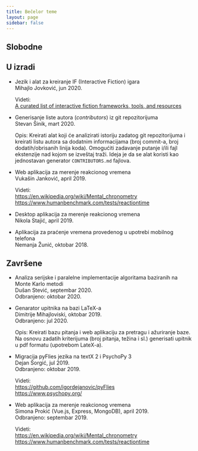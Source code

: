 ```yaml
---
title: Bečelor teme
layout: page
sidebar: false
---
```


## Slobodne

## U izradi

- Jezik i alat za kreiranje IF (Interactive Fiction) igara
  <br>Mihajlo Jovković, jun 2020.
  
  Videti:
  <br>[A curated list of interactive fiction frameworks, tools, and resources](https://github.com/tajmone/awesome-interactive-fiction)

- Generisanje liste autora (*contributors*) iz git repozitorijuma
  <br>Stevan Šinik, mart 2020.

  Opis: Kreirati alat koji će analizirati istoriju zadatog git repozitorijuma i
  kreirati listu autora sa dodatnim informacijama (broj commit-a, broj
  dodatih/obrisanih linija koda). Omogućiti zadavanje putanje i/ili fajl
  ekstenzije nad kojom se izveštaj traži. Ideja je da se alat koristi kao
  jednostavan generator `CONTRIBUTORS.md` fajlova.

- Web aplikacija za merenje reakcionog vremena 
  <br> Vukašin Janković, april 2019.

  Videti:
  <br><https://en.wikipedia.org/wiki/Mental_chronometry>
  <br><https://www.humanbenchmark.com/tests/reactiontime>

- Desktop aplikacija za merenje reakcionog vremena
  <br> Nikola Stajić, april 2019.

- Aplikacija za praćenje vremena provedenog u upotrebi mobilnog telefona
  <br>Nemanja Žunić, oktobar 2018.
  

## Završene

- Analiza serijske i paralelne implementacije algoritama baziranih na Monte Karlo metodi
  <br>Dušan Stević, septembar 2020.
  <br>Odbranjeno: oktobar 2020.

- Genarator upitnika na bazi LaTeX-a
  <br>Dimitrije Mihajloviski, oktobar 2019.
  <br>Odbranjeno: jul 2020.
  
  Opis: Kreirati bazu pitanja i web aplikaciju za pretragu i ažuriranje baze. Na
  osnovu zadatih kriterijuma (broj pitanja, težina i sl.) generisati upitnik u
  pdf formatu (upotrebom LateX-a).
  
- Migracija pyFlies jezika na textX 2 i PsychoPy 3
  <br>Dejan Šorgić, jul 2019.
  <br>Odbranjeno: oktobar 2019.

  Videti:
  <br><https://github.com/igordejanovic/pyFlies>
  <br><https://www.psychopy.org/>

- Web aplikacija za merenje reakcionog vremena 
  <br> Simona Prokić (Vue.js, Express, MongoDB), april 2019.
  <br> Odbranjeno: septembar 2019.

  Videti:
  <br><https://en.wikipedia.org/wiki/Mental_chronometry>
  <br><https://www.humanbenchmark.com/tests/reactiontime>
